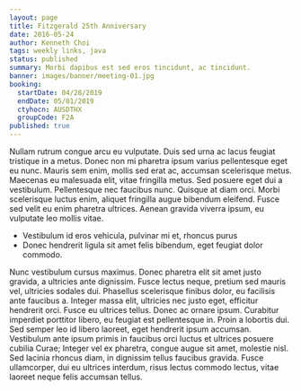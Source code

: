```yaml
---
layout: page
title: Fitzgerald 25th Anniversary
date: 2016-05-24
author: Kenneth Choi
tags: weekly links, java
status: published
summary: Morbi dapibus est sed eros tincidunt, ac tincidunt.
banner: images/banner/meeting-01.jpg
booking:
  startDate: 04/28/2019
  endDate: 05/01/2019
  ctyhocn: AUSDTHX
  groupCode: F2A
published: true
---
```

Nullam rutrum congue arcu eu vulputate. Duis sed urna ac lacus feugiat tristique in a metus. Donec non mi pharetra ipsum varius pellentesque eget eu nunc. Mauris sem enim, mollis sed erat ac, accumsan scelerisque metus. Maecenas eu malesuada elit, vitae fringilla metus. Sed posuere eget dui a vestibulum. Pellentesque nec faucibus nunc. Quisque at diam orci. Morbi scelerisque luctus enim, aliquet fringilla augue bibendum eleifend. Fusce sed velit eu enim pharetra ultrices. Aenean gravida viverra ipsum, eu vulputate leo mollis vitae.

* Vestibulum id eros vehicula, pulvinar mi et, rhoncus purus
* Donec hendrerit ligula sit amet felis bibendum, eget feugiat dolor commodo.

Nunc vestibulum cursus maximus. Donec pharetra elit sit amet justo gravida, a ultricies ante dignissim. Fusce lectus neque, pretium sed mauris vel, ultricies sodales dui. Phasellus scelerisque finibus dolor, eu facilisis ante faucibus a. Integer massa elit, ultricies nec justo eget, efficitur hendrerit orci. Fusce eu ultrices tellus. Donec ac ornare ipsum. Curabitur imperdiet porttitor libero, eu feugiat est pellentesque in. Proin a lobortis dui. Sed semper leo id libero laoreet, eget hendrerit ipsum accumsan. Vestibulum ante ipsum primis in faucibus orci luctus et ultrices posuere cubilia Curae; Integer vel ex pharetra, congue augue sit amet, molestie nisl. Sed lacinia rhoncus diam, in dignissim tellus faucibus gravida. Fusce ullamcorper, dui eu ultrices interdum, risus lectus commodo lectus, vitae laoreet neque felis accumsan tellus.

